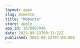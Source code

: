 ```yaml
---
layout: apps
slug: momento
title: "Momento"
store: apple
app_id: 1670897046
date: 2023-09-11T09:11:22Z
published: 2023-08-22T07:00:00Z
---
```

